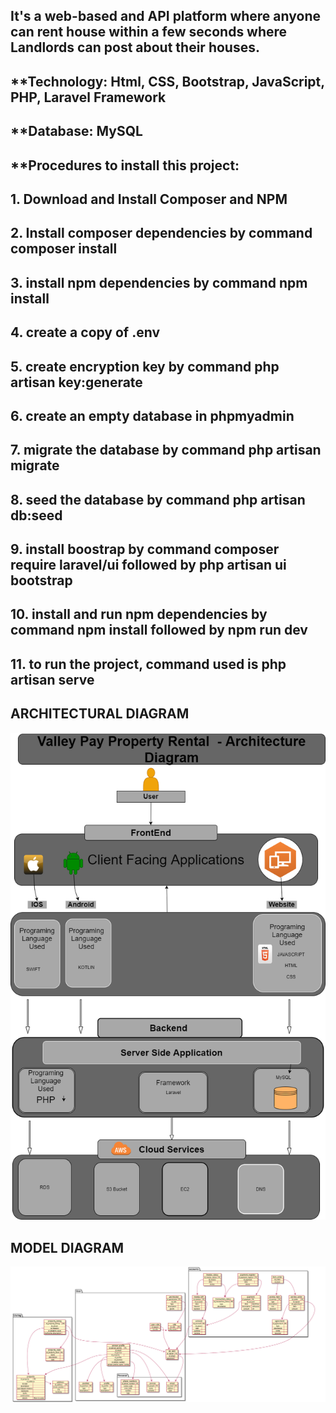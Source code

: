 ##  It's a web-based and API platform where anyone can rent house within a few seconds where Landlords can post about their houses.

## **Technology: Html, CSS, Bootstrap, JavaScript, PHP, Laravel Framework
## **Database: MySQL
## **Procedures to install this project:
## 1. Download and Install Composer and NPM
## 2. Install composer dependencies by command composer install
## 3. install npm dependencies by command npm install
## 4. create a copy of .env
## 5. create encryption key by command php artisan key:generate
## 6. create an empty database in phpmyadmin
## 7. migrate the database by command php artisan migrate
## 8. seed the database by command php artisan db:seed
## 9. install boostrap by command composer require laravel/ui followed by php artisan ui bootstrap
## 10. install and run npm dependencies by command npm install followed by npm run dev
## 11. to run the project, command used is php artisan serve

## ARCHITECTURAL DIAGRAM
![alt text](https://github.com/Kivaru/nyumbafasta/blob/main/public/images/nyumbafasta-property-rental-architecture-diagram.png)

## MODEL DIAGRAM
![alt text](https://github.com/Kivaru/nyumbafasta/blob/main/public/images/nyumbafasta-property-rental.png)

